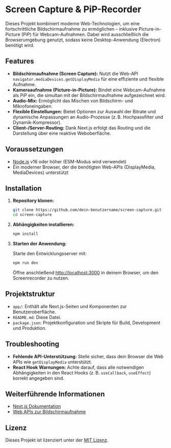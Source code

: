 <!-- filepath: /Users/robertschulz/Developer/screen-capture/README.md -->
# Screen Capture & PiP-Recorder

Dieses Projekt kombiniert moderne Web-Technologien, um eine fortschrittliche Bildschirmaufnahme zu ermöglichen – inklusive Picture-in-Picture (PiP) für Webcam-Aufnahmen. Dabei wird ausschließlich die Browserumgebung genutzt, sodass keine Desktop-Anwendung (Electron) benötigt wird.

## Features

- **Bildschirmaufnahme (Screen Capture):** Nutzt die Web-API `navigator.mediaDevices.getDisplayMedia` für eine effiziente und flexible Aufnahme.
- **Kameraaufnahme (Picture-in-Picture):** Bindet eine Webcam-Aufnahme als PiP ein, die simultan mit der Bildschirmaufnahme aufgezeichnet wird.
- **Audio-Mix:** Ermöglicht das Mischen von Bildschirm- und Mikrofoneingaben.
- **Flexible Einstellungen:** Bietet Optionen zur Auswahl der Bitrate und dynamische Anpassungen an Audio-Prozesse (z. B. Hochpassfilter und Dynamik-Kompressor).
- **Client-/Server-Routing:** Dank Next.js erfolgt das Routing und die Darstellung über eine reaktive Weboberfläche.

## Voraussetzungen

- [Node.js](https://nodejs.org) v16 oder höher (ESM-Modus wird verwendet)
- Ein moderner Browser, der die benötigten Web-APIs (DisplayMedia, MediaDevices) unterstützt

## Installation

1. **Repository klonen:**

    ```bash
    git clone https://github.com/dein-benutzername/screen-capture.git
    cd screen-capture
    ```

2. **Abhängigkeiten installieren:**

    ```bash
    npm install
    ```

3. **Starten der Anwendung:**

    Starte den Entwicklungsserver mit:

    ```bash
    npm run dev
    ```

    Öffne anschließend [http://localhost:3000](http://localhost:3000) in deinem Browser, um den Screenrecorder zu nutzen.

## Projektstruktur

- `app/`: Enthält alle Next.js-Seiten und Komponenten zur Benutzeroberfläche.
- `README.md`: Diese Datei.
- `package.json`: Projektkonfiguration und Skripte für Build, Development und Produktion.

## Troubleshooting

- **Fehlende API-Unterstützung:** Stelle sicher, dass dein Browser die Web APIs wie `getDisplayMedia` unterstützt.
- **React Hook Warnungen:** Achte darauf, dass alle notwendigen Abhängigkeiten in den React Hooks (z. B. `useCallback`, `useEffect`) korrekt angegeben sind.

## Weiterführende Informationen

- [Next.js Dokumentation](https://nextjs.org/docs)
- [Web APIs zur Bildschirmaufnahme](https://developer.mozilla.org/docs/Web/API/Screen_Capture_API)

## Lizenz

Dieses Projekt ist lizenziert unter der [MIT Lizenz](LICENSE).
